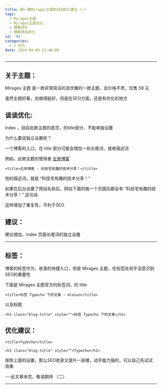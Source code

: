 ```yaml
---
title: 聊一聊Mirages主题的SEO优化建议（一）
tags:
  - Mirages主题
  - Mirages主题优化
  - 博客SEO
  - 博客排名优化
id: '44'
categories:
  - - 优化
date: 2019-04-09 23:48:00
---
```


* * *

## 关于主题：

Mirages 主题 是一款非常简洁的且优雅的一款主题，且价格不贵，仅售 59 元

虽然主题好看，也做得挺好，但是在SEO方面，还是有优化的地方

## 谈谈优化:

index ，目前此款主题的首页，的title部分，不能单独设置

为什么要说独立设置呢？

一个博客的入口，在 title 部分可能会增加一些长尾词，或者描述词

例如，此款主题的使用者 [左岸博客](https://www.xxhat.xyz/go/NHCwbmJU/)

```
<title>左岸博客 - 科技宅有趣的技术分享！</title>
```

他的描述词，就是 “科技宅有趣的技术分享！”

如果在后台设置了网站名称后，网站下面的每一个页面后都会有 “科技宅有趣的技术分享！” 这句话

这样增加了重复性，不利于SEO

## 建议：

建议增加，index 页面长尾词的独立设置

* * *

## 标签：

博客的标签作为，收录的快捷入口，但是 Mirages 主题，在标签处视乎没意识到SEO的重要性

下面是 Mirages 主题官方的标签词，的 title

```
<title>标签 Typecho 下的文章 - mlosun</title>
```

以及标题

```
<h1 class="blog-title" style="">标签 Typecho 下的文章</h1>
```

## 优化建议：

```
<title>Typecho</title>

<h1 class="blog-title" style="">Typecho</h1>
```

按照上面的设置，那么SEO收录又提升一层楼，动手能力强的，可以自己先试试效果

\---此文章未完，敬请期待 （二）

* * *